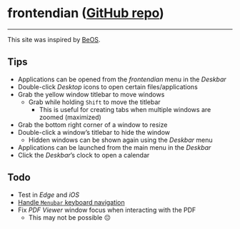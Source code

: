 # frontendian ([GitHub repo](https://github.com/jonathanrtuck/frontendian))

---

This site was inspired by [BeOS](https://en.wikipedia.org/wiki/BeOS).

## Tips

- Applications can be opened from the *frontendian* menu in the *Deskbar*
- Double-click *Desktop* icons to open certain files/applications
- Grab the yellow window titlebar to move windows
  - Grab while holding `Shift` to move the titlebar
    - This is useful for creating tabs when multiple windows are zoomed (maximized)
- Grab the bottom right corner of a window to resize
- Double-click a windowʼs titlebar to hide the window
  - Hidden windows can be shown again using the *Deskbar* menu
- Applications can be launched from the main menu in the *Deskbar*
- Click the *Deskbar*ʼs clock to open a calendar

## Todo

- Test in *Edge* and *iOS*
- [Handle `Menubar` keyboard navigation](https://www.w3.org/WAI/ARIA/apg/patterns/menubar/)
- Fix *PDF Viewer* window focus when interacting with the PDF
  - This may not be possible 😔
